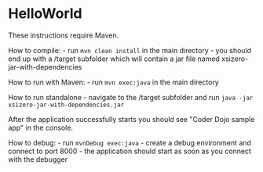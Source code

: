 # HelloWorld

These instructions require Maven.

How to compile:
    - run `mvn clean install` in the main directory
    - you should end up with a /target subfolder which will contain a jar file named xsizero-jar-with-dependencies

How to run with Maven:
    - run `mvn exec:java` in the main directory

How to run standalone
    - navigate to the /target subfolder and run `java -jar xsizero-jar-with-dependencies.jar`

After the application successfully starts you should see "Coder Dojo sample app" in the console.

How to debug:
    - run `mvnDebug exec:java`
    - create a debug environment and connect to port 8000
    - the application should start as soon as you connect with the debugger
